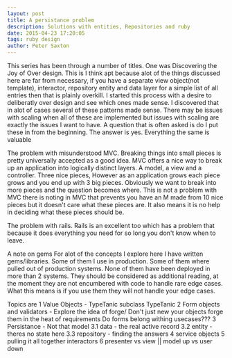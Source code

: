 ```yaml
---
layout: post
title: A persistance problem
description: Solutions with entities, Repositories and ruby
date: 2015-04-23 17:20:05
tags: ruby design
author: Peter Saxton
---
```


This series has been through a number of titles.
One was Discovering the Joy of Over design.
This is I think apt because alot of the things discussed here are far from necessary, if you have a separate view object(not template), interactor, repository entity and data layer for a simple list of all entries then that is plainly overkill. I started this process with a desire to deliberatly over design and see which ones made sense. I discovered that in alot of cases several of these patterns made sense. There may be issues with scaling when all of these are implemented but issues with scaling are exactly the issues I want to have. A question that is often asked is do I put these in from the beginning. The answer is yes. Everything the same is valuable

The problem with misunderstood MVC. Breaking things into small pieces is pretty universally accepted as a good idea. MVC offers a nice way to break up an application into logically distinct layers. A model, a view and a controller. Three nice pieces, However as an application grows each piece grows and you end up with 3 big pieces. Obviously we want to break into more pieces and the question becomes where. This is not a problem with MVC there is noting in MVC that prevents you have an M made from 10 nice pieces but it doesn't care what these pieces are. It also means it is no help in deciding what these pieces should be.

The problem with rails. Rails is an excellent too which has a problem that because it does everything you need for so long you don't know when to leave.

A note on gems
For alot of the concepts I explore here I have written gems/libraries. Some of them I use in production. Some of them where pulled out of production systems. None of them have been deployed in more than 2 systems. They should be considered as additional reading, at the moment they are not encumbered with code to handle rare edge cases. What this means is if you use them they will not handle your edge cases.

Topics are
1 Value Objects - TypeTanic
subclass TypeTanic
2 Form objects and validators - Explore the idea of forge/ Don't just new your objects forge them in the heat of requirements
Do forms belong withing usecases???
3 Persistance - Not that model
3.1 data - the real active record
3.2 entity - theres no state here
3.3 repository - finding the answers
4 service objects
5 pulling it all together interactors
6 presenter vs view || model up vs user down
